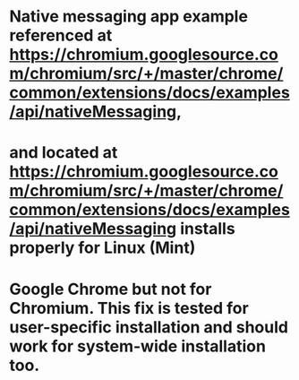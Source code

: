 # Native messaging app example referenced at https://chromium.googlesource.com/chromium/src/+/master/chrome/common/extensions/docs/examples/api/nativeMessaging, 
# and located at https://chromium.googlesource.com/chromium/src/+/master/chrome/common/extensions/docs/examples/api/nativeMessaging installs properly for Linux (Mint)
# Google Chrome but not for Chromium.  This fix is tested for user-specific installation and should work for system-wide installation too.
